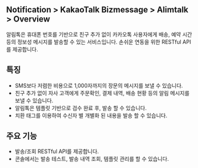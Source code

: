 ## Notification > KakaoTalk Bizmessage > Alimtalk > Overview

알림톡은 휴대폰 번호를 기반으로 친구 추가 없이 카카오톡 사용자에게 배송, 예약 시간 등의 정보성 메시지를 발송할 수 있는 서비스입니다.
손쉬운 연동을 위한 RESTful API를 제공합니다.

## 특징
* SMS보다 저렴한 비용으로 1,000자까지의 장문의 메시지를 보낼 수 있습니다.
* 친구 추가 없이 자사 고객에게 주문확인, 결제 내역, 배송 현황 등의 알림 메시지를 보낼 수 있습니다.
* 알림톡은 템플릿 기반으로 검수 완료 후, 발송 할 수 있습니다.
* 치환 태그를 이용하여 수신자 별 개별화 된 내용을 발송 할 수 있습니다.

## 주요 기능
* 발송/조회 RESTful API를 제공합니다.
* 콘솔에서는 발송 테스트, 발송 내역 조회, 템플릿 관리를 할 수 있습니다.